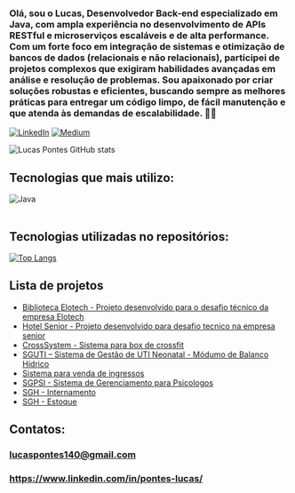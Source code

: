 ### Olá, sou o Lucas, Desenvolvedor Back-end especializado em Java, com ampla experiência no desenvolvimento de APIs RESTful e microserviços escaláveis e de alta performance. Com um forte foco em integração de sistemas e otimização de bancos de dados (relacionais e não relacionais), participei de projetos complexos que exigiram habilidades avançadas em análise e resolução de problemas. Sou apaixonado por criar soluções robustas e eficientes, buscando sempre as melhores práticas para entregar um código limpo, de fácil manutenção e que atenda às demandas de escalabilidade. ✌🏼

[![LinkedIn](https://img.shields.io/badge/LinkedIn-0077B5?style=for-the-badge&logo=linkedin&logoColor=white)](https://www.linkedin.com/in/pontes-lucas/)
[![Medium](https://img.shields.io/badge/Medium-12100E?style=for-the-badge&logo=medium&logoColor=white)](https://medium.com/@lucaspontes.dev)


![Lucas Pontes GitHub stats](https://github-readme-stats.vercel.app/api?username=LucasDev13&show_icons=true&theme=dracula)

## Tecnologias que mais utilizo:
<div style="display: inline_block">
    <img align="center" alt="Java" src="https://img.shields.io/badge/Java-ED8B00?style=for-the-badge&logo=openjdk&logoColor=white">
</div><br/>

## Tecnologias utilizadas no repositórios:
[![Top Langs](https://github-readme-stats.vercel.app/api/top-langs/?username=LucasDev13&layout=compact)](https://github.com/anuraghazra/github-readme-stats)

## Lista de projetos
- [Biblioteca Elotech - Projeto desenvolvido para o desafio técnico da empresa Elotech](https://github.com/LucasDev13/biblioteca-elo)
- [Hotel Senior - Projeto desenvolvido para desafio tecnico na empresa senior](https://github.com/LucasDev13/hotel-senior)
- [CrossSystem - Sistema para box de crossfit](https://gitlab.com/box-crossfit/check-in-cross)
- [SGUTI – Sistema de Gestão de UTI Neonatal - Módumo de Balanço Hídrico](https://bitbucket.org/LucasPontes13/projetobh/src/master/)
- [Sistema para venda de ingressos]()
- [SGPSI - Sistema de Gerenciamento para Psicologos ]()
- [SGH - Internamento](https://gitlab.com/h4044/internamento)
- [SGH - Estoque](https://gitlab.com/h4044/estoque)

## Contatos: 
### lucaspontes140@gmail.com
### https://www.linkedin.com/in/pontes-lucas/